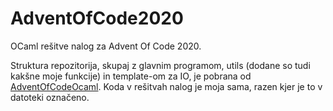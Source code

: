 # AdventOfCode2020
OCaml rešitve nalog za Advent Of Code 2020.


Struktura repozitorija, skupaj z glavnim programom, utils (dodane so tudi kakšne moje funkcije) in template-om za IO, je pobrana od [AdventOfCodeOcaml](https://github.com/jO-Osko/AdventOfCodeOcaml).
Koda v rešitvah nalog je moja sama, razen kjer je to v datoteki označeno.